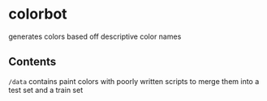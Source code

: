 # colorbot
generates colors based off descriptive color names


Contents
--------
`/data` contains paint colors with poorly written scripts to merge them into a test set and a train set
